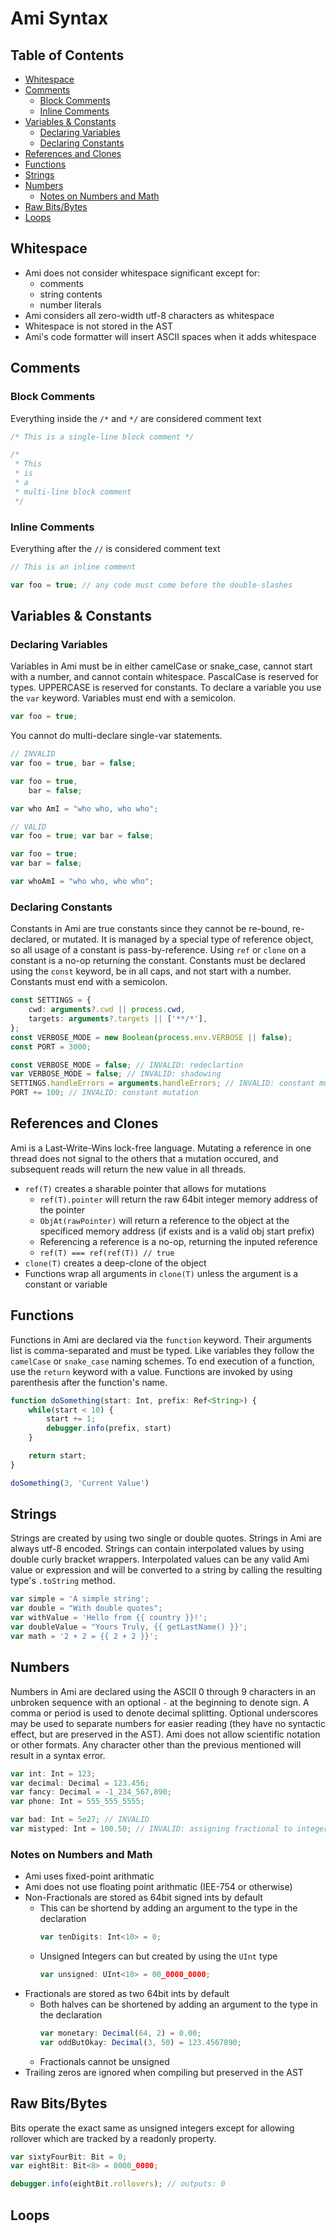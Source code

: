 <!-- omit in toc -->
# Ami Syntax

<!-- omit in toc -->
## Table of Contents
- [Whitespace](#whitespace)
- [Comments](#comments)
  - [Block Comments](#block-comments)
  - [Inline Comments](#inline-comments)
- [Variables & Constants](#variables--constants)
  - [Declaring Variables](#declaring-variables)
  - [Declaring Constants](#declaring-constants)
- [References and Clones](#references-and-clones)
- [Functions](#functions)
- [Strings](#strings)
- [Numbers](#numbers)
  - [Notes on Numbers and Math](#notes-on-numbers-and-math)
- [Raw Bits/Bytes](#raw-bitsbytes)
- [Loops](#loops)

## Whitespace

- Ami does not consider whitespace significant except for:
  - comments
  - string contents
  - number literals
- Ami considers all zero-width utf-8 characters as whitespace
- Whitespace is not stored in the AST
- Ami's code formatter will insert ASCII spaces when it adds whitespace

## Comments

### Block Comments

Everything inside the `/*` and `*/` are considered comment text
```ts
/* This is a single-line block comment */

/*
 * This
 * is
 * a
 * multi-line block comment
 */
```

### Inline Comments

Everything after the `//` is considered comment text
```ts
// This is an inline comment

var foo = true; // any code must come before the double-slashes
```


## Variables & Constants

### Declaring Variables

Variables in Ami must be in either camelCase or snake_case, cannot start with a number, and cannot contain whitespace. PascalCase is reserved for types. UPPERCASE is reserved for constants. To declare a variable you use the `var` keyword. Variables must end with a semicolon.

```ts
var foo = true;
```

You cannot do multi-declare single-var statements.
```ts
// INVALID
var foo = true, bar = false;

var foo = true,
    bar = false;

var who AmI = "who who, who who";

// VALID
var foo = true; var bar = false;

var foo = true;
var bar = false;

var whoAmI = "who who, who who";
```

### Declaring Constants

Constants in Ami are true constants since they cannot be re-bound, re-declared, or mutated. It is managed by a special type of reference object, so all usage of a constant is pass-by-reference. Using `ref` or `clone` on a constant is a no-op returning the constant. Constants must be declared using the `const` keyword, be in all caps, and not start with a number. Constants must end with a semicolon.

```ts
const SETTINGS = {
    cwd: arguments?.cwd || process.cwd,
    targets: arguments?.targets || ['**/*'],
};
const VERBOSE_MODE = new Boolean(process.env.VERBOSE || false);
const PORT = 3000;

const VERBOSE_MODE = false; // INVALID: redeclartion
var VERBOSE_MODE = false; // INVALID: shadowing
SETTINGS.handleErrors = arguments.handleErrors; // INVALID: constant mutation
PORT += 100; // INVALID: constant mutation
```

## References and Clones

Ami is a Last-Write-Wins lock-free language. Mutating a reference in one thread does not signal to the others that a mutation occured, and subsequent reads will return the new value in all threads.

- `ref(T)` creates a sharable pointer that allows for mutations
    - `ref(T).pointer` will return the raw 64bit integer memory address of the pointer
    - `ObjAt(rawPointer)` will return a reference to the object at the specificed memory address (if exists and is a valid obj start prefix)
    - Referencing a reference is a no-op, returning the inputed reference
    - `ref(T) === ref(ref(T)) // true`
- `clone(T)` creates a deep-clone of the object
- Functions wrap all arguments in `clone(T)` unless the argument is a constant or variable

## Functions

Functions in Ami are declared via the `function` keyword. Their arguments list is comma-separated and must be typed. Like variables they follow the `camelCase` or `snake_case` naming schemes. To end execution of a function, use the `return` keyword with a value. Functions are invoked by using parenthesis after the function's name.

```ts
function doSomething(start: Int, prefix: Ref<String>) {
    while(start < 10) {
        start += 1;
        debugger.info(prefix, start)
    }

    return start;
}

doSomething(3, 'Current Value')
```


## Strings

Strings are created by using two single or double quotes. Strings in Ami are always utf-8 encoded. Strings can contain interpolated values by using double curly bracket wrappers. Interpolated values can be any valid Ami value or expression and will be converted to a string by calling the resulting type's `.toString` method.

```ts
var simple = 'A simple string';
var double = "With double quotes";
var withValue = 'Hello from {{ country }}!';
var doubleValue = "Yours Truly, {{ getLastName() }}';
var math = '2 + 2 = {{ 2 + 2 }}';
```

## Numbers

Numbers in Ami are declared using the ASCII 0 through 9 characters in an unbroken sequence with an optional `-` at the beginning to denote sign. A comma or period is used to denote decimal splitting. Optional underscores may be used to separate numbers for easier reading (they have no syntactic effect, but are preserved in the AST). Ami does not allow scientific notation or other formats. Any character other than the previous mentioned will result in a syntax error.

```ts
var int: Int = 123;
var decimal: Decimal = 123.456;
var fancy: Decimal = -1_234_567,890;
var phone: Int = 555_555_5555;

var bad: Int = 5e27; // INVALID
var mistyped: Int = 100.50; // INVALID: assigning fractional to integer
```

### Notes on Numbers and Math
- Ami uses fixed-point arithmatic
- Ami does not use floating point arithmatic (IEE-754 or otherwise)
- Non-Fractionals are stored as 64bit signed ints by default
  - This can be shortend by adding an argument to the type in the declaration
    ```ts
    var tenDigits: Int<10> = 0;
    ```
  - Unsigned Integers can but created by using the `UInt` type
    ```ts
    var unsigned: UInt<10> = 00_0000_0000;
    ```
- Fractionals are stored as two 64bit ints by default
  - Both halves can be shortened by adding an argument to the type in the declaration
    ```ts
    var monetary: Decimal(64, 2) = 0.00;
    var oddButOkay: Decimal(3, 50) = 123.4567890;
    ```
  - Fractionals cannot be unsigned
- Trailing zeros are ignored when compiling but preserved in the AST


## Raw Bits/Bytes

Bits operate the exact same as unsigned integers except for allowing rollover which are tracked by a readonly property.

```ts
var sixtyFourBit: Bit = 0;
var eightBit: Bit<8> = 0000_0000;

debugger.info(eightBit.rollovers); // outputs: 0
```


## Loops
